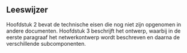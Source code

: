 ## Leeswijzer

Hoofdstuk 2 bevat de technische eisen die nog niet zijn opgenomen in andere documenten. Hoofdstuk 3 beschrijft het ontwerp, waarbij in de eerste paragraaf het netwerkontwerp wordt beschreven en daarna de verschillende subcomponenten.
